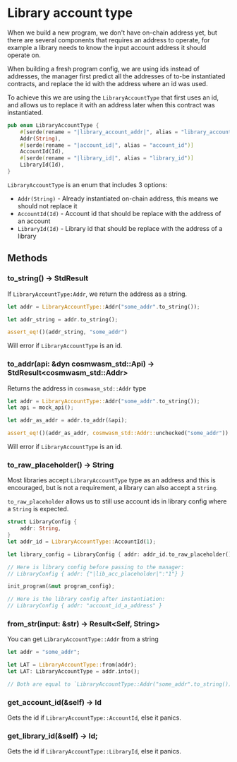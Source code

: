 # Library account type

When we build a new program, we don't have on-chain address yet, but there are several components that requires an address to operate, for example a library needs to know the input account address it should operate on.

When building a fresh program config, we are using ids instead of addresses, the manager first predict all the addresses of to-be instantiated contracts, and replace the id with the address where an id was used.

To achieve this we are using the `LibraryAccountType` that first uses an id, and allows us to replace it with an address later when this contract was instantiated.

```rust
pub enum LibraryAccountType {
    #[serde(rename = "|library_account_addr|", alias = "library_account_addr")]
    Addr(String),
    #[serde(rename = "|account_id|", alias = "account_id")]
    AccountId(Id),
    #[serde(rename = "|library_id|", alias = "library_id")]
    LibraryId(Id),
}
```

`LibraryAccountType` is an enum that includes 3 options:

- `Addr(String)` - Already instantiated on-chain address, this means we should not replace it
- `AccountId(Id)` - Account id that should be replace with the address of an account
- `LibraryId(Id)` - Library id that should be replace with the address of a library

## Methods

### to_string() -> StdResult<Addr>

If `LibraryAccountType:Addr`, we return the address as a string.

```rust
let addr = LibraryAccountType::Addr("some_addr".to_string());

let addr_string = addr.to_string();

assert_eq!()(addr_string, "some_addr")
```

Will error if `LibraryAccountType` is an id.

### to_addr(api: &dyn cosmwasm_std::Api) -> StdResult<cosmwasm_std::Addr>

Returns the address in `cosmwasm_std::Addr` type

```rust
let addr = LibraryAccountType::Addr("some_addr".to_string());
let api = mock_api();

let addr_as_addr = addr.to_addr(&api);

assert_eq!()(addr_as_addr, cosmwasm_std::Addr::unchecked("some_addr"))
```

Will error if `LibraryAccountType` is an id.

### to_raw_placeholder() -> String

Most libraries accept `LibraryAccountType` type as an address and this is encouraged, but is not a requirement, a library can also accept a `String`. 

`to_raw_placeholder` allows us to still use account ids in library config where a `String` is expected.

```rust
struct LibraryConfig {
    addr: String,
}
let addr_id = LibraryAccountType::AccountId(1);

let library_config = LibraryConfig { addr: addr_id.to_raw_placeholder() }

// Here is library config before passing to the manager:
// LibraryConfig { addr: {"|lib_acc_placeholder|":"1"} }

init_program(&mut program_config);

// Here is the library config after instantiation:
// LibraryConfig { addr: "account_id_a_address" }
```

### from_str(input: &str) -> Result<Self, String>

You can get `LibraryAccountType::Addr` from a string

```rust
let addr = "some_addr";

let LAT = LibraryAccountType::from(addr);
let LAT: LibraryAccountType = addr.into();

// Both are equal to `LibraryAccountType::Addr("some_addr".to_string())`
```

### get_account_id(&self) -> Id

Gets the id if `LibraryAccountType::AccountId`, else it panics.

### get_library_id(&self) -> Id;

Gets the id if `LibraryAccountType::LibraryId`, else it panics.